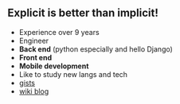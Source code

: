## Explicit is better than implicit!

- Experience over 9 years
- Engineer
- **Back end** (python especially and hello Django)
- **Front end**
- **Mobile development**
- Like to study new langs and tech
- [gists](https://gist.github.com/a1k89)
- [wiki blog](https://github.com/a1k89/blog/wiki)
